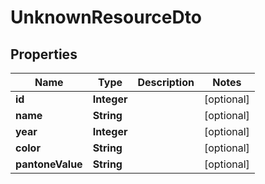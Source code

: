 
# UnknownResourceDto

## Properties

Name | Type | Description | Notes
------------ | ------------- | ------------- | -------------
**id** | **Integer** |  |  [optional]
**name** | **String** |  |  [optional]
**year** | **Integer** |  |  [optional]
**color** | **String** |  |  [optional]
**pantoneValue** | **String** |  |  [optional]



